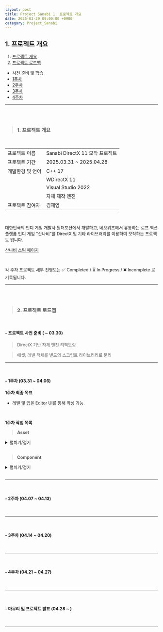 ```yaml
---
layout: post
title: Project Sanabi 1. 프로젝트 개요
date: 2025-03-29 09:00:00 +0900
category: Project_Sanabi
---
```


## 1. 프로젝트 개요

1. [프로젝트 개요](#1-프로젝트-개요-1)
2. [프로젝트 로드맵](#2-프로젝트-로드맵)
  - [사전 준비 및 학습](#--사전-준비-및-학습-0907--1023)
  - [1주차](#--1주차-1024--1030)
  - [2주차](#--2주차-1031--1106)
  - [3주차](#--3주차-1107--1013)
  - [4주차](#--4주차-1114--1120)

---

<br><br>

>### 1. 프로젝트 개요

<br>

|||
|---|---|
|프로젝트 이름|Sanabi DirectX 11 모작 프로젝트|
|프로젝트 기간|2025.03.31 ~ 2025.04.28|
|개발환경 및 언어|C++ 17|
||WDirectX 11|
||Visual Studio 2022|
||자체 제작 엔진|
|프로젝트 참여자|김재영|

<br>

대한민국의 인디 게임 개발사 원더포션에서 개발하고, 네오위즈에서 유통하는 로프 액션 플랫폼 인디 게임 "산나비"를 DirectX 및 기타 라이브러리를 이용하여 모작하는 프로젝트 입니다.

[산나비 스팀 페이지](https://store.steampowered.com/app/1562700/_/)


<br>

각 주차 프로젝트 세부 진행도는 ✅ Completed / ⏳ In Progress / ❌ Incomplete 로 기록됩니다.

---

<br><br>

>### 2. 프로젝트 로드맵

<br>

#### - 프로젝트 사전 준비 ( ~ 03.30)

> DirectX 기반 자체 엔진 리팩토링

> 에셋, 레벨 객체를 별도의 스크립트 라이브러리로 분리


---

<br>

#### - 1주차 (03.31 ~ 04.06)

**1주차 최종 목표**

- 레벨 및 맵을 Editor UI를 통해 작성 가능.


<br>

**1주차 작업 목록**

> **Asset**

<details>
<summary>펼치기/접기</summary> 

|작업 대상|작업 내용|작업 현황|
|---|---|---|
|모든 Asset|파일 저장 및 불러오기|❌ Incomplete|
|Mesh|프리뷰 이미지에서 드래그로 프리뷰 카메라를 조작하는 기능|❌ Incomplete|
|Mesh|프리뷰 토폴로지를 변경시키는 기능|❌ Incomplete|
|Sound|소리를 미리 들어보는 기능|❌ Incomplete|
|Graphic Shader|셰이더의 각종 옵션(토폴로지, 렌더 도메인, 각 스테이트)을 변경하는 기능|❌ Incomplete|
|Compute Shader|컴퓨트 셰이더의 속성(텍스쳐 또는 상수 데이터) 조정 기능|❌ Incomplete|
|Prefab|기존 오브젝트를 프리펩으로 만드는 기능|❌ Incomplete|
|Prefab|프리펩을 레벨에 오브젝트로 배치하는 기능|❌ Incomplete|
|Sprite|새로운 스프라이트를 생성하거나 기존 스프라이트를 편집하는 기능|❌ Incomplete|
|Flipbook|플립북에 씬을 추가하거나 제거하는 기능|❌ Incomplete|
|Flipbook|플립북의 각 씬 속성을 편집하는 기능|❌ Incomplete|
|Level|레벨을 새로 생성하고 오브젝트를 추가하는 기능|❌ Incomplete|
|State|FSM 컴포넌트와 연계|❌ Incomplete|

</details>

<br>

> **Component**

<details>
<summary>펼치기/접기</summary> 

|작업 대상||작업 목록|작업 현황|
|---|---|---|
|모든 Component|컴포넌트를 오브젝트에 추가하는 기능|❌ Incomplete|
|PhysX|액터의 각 물리적 속성을 편집하는 기능|❌ Incomplete|
|PhysX|충돌 이벤트 콜백|❌ Incomplete|
|FSM|각 상태와 상태 전환 조건을 편집하는 기능|❌ Incomplete|
|FSM|State 스크립트를 FSM 에 등록하는 기능|❌ Incomplete|
|Button|버튼에 연결할 이벤트 함수를 스트립트로부터 설정하는 기능|❌ Incomplete|

</details>

<br>

---

<br>

#### - 2주차 (04.07 ~ 04.13)


<br>


---

<br>

#### - 3주차 (04.14 ~ 04.20)


<br>

---

<br>

#### - 4주차 (04.21 ~ 04.27)



<br>

---

<br>

#### - 마무리 및 프로젝트 발표 (04.28 ~ )


<br>

---